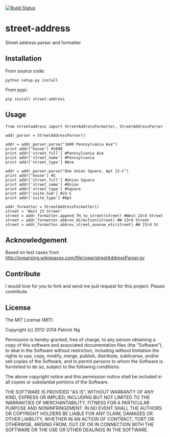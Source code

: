 [![Build Status](https://travis-ci.org/pnpnpn/street-address.svg?branch=master)](https://travis-ci.org/pnpnpn/street-address)

street-address
================

Street address parser and formatter



Installation
------------

From source code:

    python setup.py install

From pypi:

    pip install street-address

Usage
-----

    from streetaddress import StreetAddressFormatter, StreetAddressParser

    addr_parser = StreetAddressParser()

    addr = addr_parser.parse("1600 Pennsylvania Ave")
    print addr['house'] #1600
    print addr['street_full'] #Pennsylvania Ave
    print addr['street_name'] #Pennsylvania
    print addr['street_type'] #Ave

    addr = addr_parser.parse("One Union Square, Apt 22-C")
    print addr['house'] #1
    print addr['street_full'] #Union Square
    print addr['street_name'] #Union
    print addr['street_type'] #Square
    print addr['suite_num'] #22-C
    print addr['suite_type'] #Apt

    addr_formatter = StreetAddressFormatter()
    street = 'West 23 Street'
    street = addr_formatter.append_TH_to_street(street) #West 23rd Street
    street = addr_formatter.abbrev_direction(street) #W 23rd Street
    street = addr_formatter.abbrev_street_avenue_etc(street) #W 23rd St

Acknowledgement
---------------

Based on test cases from http://pyparsing.wikispaces.com/file/view/streetAddressParser.py


Contribute
------------
I would love for you to fork and send me pull request for this project. Please contribute. 

License
---------
The MIT License (MIT)

Copyright (c) 2012-2014 Patrick Ng

Permission is hereby granted, free of charge, to any person obtaining a copy
of this software and associated documentation files (the "Software"), to deal
in the Software without restriction, including without limitation the rights
to use, copy, modify, merge, publish, distribute, sublicense, and/or sell
copies of the Software, and to permit persons to whom the Software is
furnished to do so, subject to the following conditions:

The above copyright notice and this permission notice shall be included in
all copies or substantial portions of the Software.

THE SOFTWARE IS PROVIDED "AS IS", WITHOUT WARRANTY OF ANY KIND, EXPRESS OR
IMPLIED, INCLUDING BUT NOT LIMITED TO THE WARRANTIES OF MERCHANTABILITY,
FITNESS FOR A PARTICULAR PURPOSE AND NONINFRINGEMENT. IN NO EVENT SHALL THE
AUTHORS OR COPYRIGHT HOLDERS BE LIABLE FOR ANY CLAIM, DAMAGES OR OTHER
LIABILITY, WHETHER IN AN ACTION OF CONTRACT, TORT OR OTHERWISE, ARISING FROM,
OUT OF OR IN CONNECTION WITH THE SOFTWARE OR THE USE OR OTHER DEALINGS IN
THE SOFTWARE.
